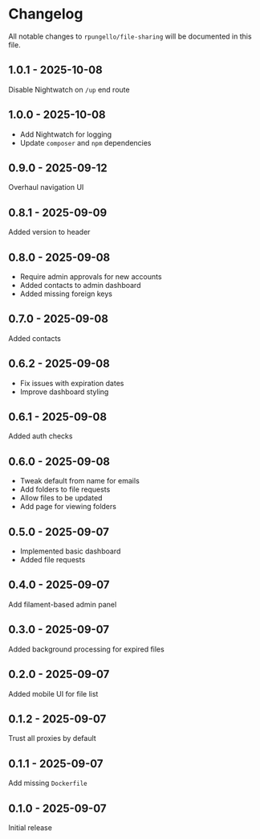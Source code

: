 # Changelog

All notable changes to `rpungello/file-sharing` will be documented in this file.

## 1.0.1 - 2025-10-08

Disable Nightwatch on `/up` end route

## 1.0.0 - 2025-10-08

- Add Nightwatch for logging
- Update `composer` and `npm` dependencies

## 0.9.0 - 2025-09-12

Overhaul navigation UI

## 0.8.1 - 2025-09-09

Added version to header

## 0.8.0 - 2025-09-08

- Require admin approvals for new accounts
- Added contacts to admin dashboard
- Added missing foreign keys

## 0.7.0 - 2025-09-08

Added contacts

## 0.6.2 - 2025-09-08

- Fix issues with expiration dates
- Improve dashboard styling

## 0.6.1 - 2025-09-08

Added auth checks

## 0.6.0 - 2025-09-08

- Tweak default from name for emails
- Add folders to file requests
- Allow files to be updated
- Add page for viewing folders

## 0.5.0 - 2025-09-07

- Implemented basic dashboard
- Added file requests

## 0.4.0 - 2025-09-07

Add filament-based admin panel

## 0.3.0 - 2025-09-07

Added background processing for expired files

## 0.2.0 - 2025-09-07

Added mobile UI for file list

## 0.1.2 - 2025-09-07

Trust all proxies by default

## 0.1.1 - 2025-09-07

Add missing `Dockerfile`

## 0.1.0 - 2025-09-07

Initial release
